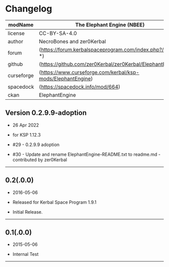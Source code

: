 # Changelog  
  
| modName    | The Elephant Engine (NBEE)                                  |
| ---------- | ----------------------------------------------------------- |
| license    | CC-BY-SA-4.0                                                |
| author     | NecroBones and zer0Kerbal                                   |
| forum      | (https://forum.kerbalspaceprogram.com/index.php?/topic/-*)  |
| github     | (https://github.com/zer0Kerbal/zer0Kerbal/ElephantEngine)   |
| curseforge | (https://www.curseforge.com/kerbal/ksp-mods/ElephantEngine) |
| spacedock  | (https://spacedock.info/mod/664)                            |
| ckan       | ElephantEngine                                              |

## Version 0.2.9.9-adoption

* 26 Apr 2022
* for KSP 1.12.3

* #29 - 0.2.9.9 adoption
* #30 - Update and rename ElephantEngine-README.txt to readme.md - contributed by zer0Kerbal

---

## 0.2(.0.0)

* 2016-05-06
* Released for Kerbal Space Program 1.9.1

* Initial Release.

---

## 0.1(.0.0)

* 2015-05-06

* Internal Test

---
